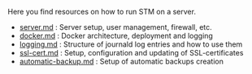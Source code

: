 Here you find resources on how to run STM on a server.

* [server.md](server.md) : Server setup, user management, firewall, etc.
* [docker.md](docker.md) : Docker architecture, deployment and logging
* [logging.md](logging.md) : Structure of journald log entries and how to use them
* [ssl-cert.md](ssl-cert.md) : Setup, configuration and updating of SSL-certificates
* [automatic-backup.md](automatic-backup.md) : Setup of automatic backups creation
